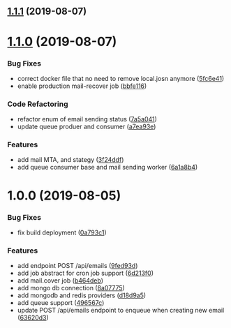 ## [1.1.1](https://github.com/immanuel192/nest-mail-service/compare/v1.1.0...v1.1.1) (2019-08-07)

# [1.1.0](https://github.com/immanuel192/nest-mail-service/compare/v1.0.0...v1.1.0) (2019-08-07)


### Bug Fixes

* correct docker file that no need to remove local.josn anymore ([5fc6e41](https://github.com/immanuel192/nest-mail-service/commit/5fc6e41))
* enable production mail-recover job ([bbfe116](https://github.com/immanuel192/nest-mail-service/commit/bbfe116))


### Code Refactoring

* refactor enum of email sending status ([7a5a041](https://github.com/immanuel192/nest-mail-service/commit/7a5a041))
* update queue produer and consumer ([a7ea93e](https://github.com/immanuel192/nest-mail-service/commit/a7ea93e))


### Features

* add mail MTA, and stategy ([3f24ddf](https://github.com/immanuel192/nest-mail-service/commit/3f24ddf))
* add queue consumer base and mail sending worker ([6a1a8b4](https://github.com/immanuel192/nest-mail-service/commit/6a1a8b4))

# 1.0.0 (2019-08-05)


### Bug Fixes

* fix build deployment ([0a793c1](https://github.com/immanuel192/nest-mail-service/commit/0a793c1))


### Features

* add endpoint POST /api/emails ([9fed93d](https://github.com/immanuel192/nest-mail-service/commit/9fed93d))
* add job abstract for cron job support ([6d213f0](https://github.com/immanuel192/nest-mail-service/commit/6d213f0))
* add mail.cover job ([b464deb](https://github.com/immanuel192/nest-mail-service/commit/b464deb))
* add mongo db connection ([8a07775](https://github.com/immanuel192/nest-mail-service/commit/8a07775))
* add mongodb and redis providers ([d18d9a5](https://github.com/immanuel192/nest-mail-service/commit/d18d9a5))
* add queue support ([496567c](https://github.com/immanuel192/nest-mail-service/commit/496567c))
* update POST /api/emails endpoint to enqueue when creating new email ([63620d3](https://github.com/immanuel192/nest-mail-service/commit/63620d3))
